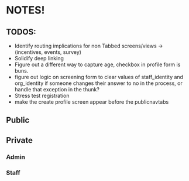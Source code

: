 # NOTES!

## TODOS:
- Identify routing implications for non Tabbed screens/views -> (incentives, events, survey)
- Solidify deep linking
- Figure out a different way to capture age, checkbox in profile form is buns.
- figure out logic on screening form to clear values of staff_identity and org_identity if someone changes their answer to no in the process, or handle that exception in the thunk?
- Stress test registration
- make the create profile screen appear before the publicnavtabs


## Public



## Private

### Admin



### Staff
